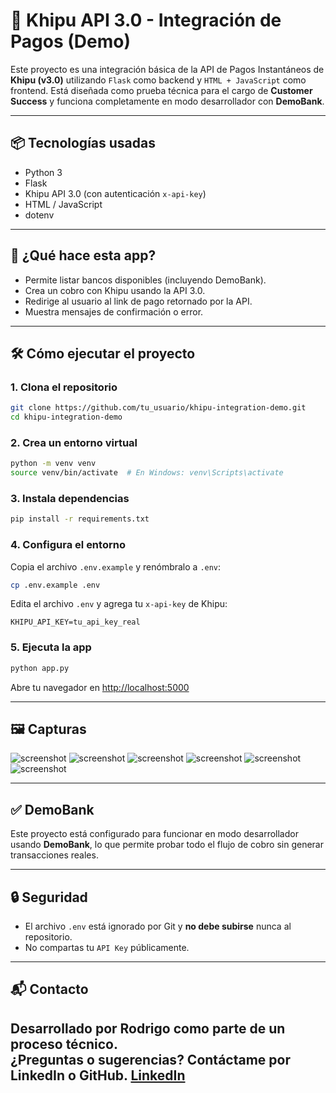 # 💸 Khipu API 3.0 - Integración de Pagos (Demo)

Este proyecto es una integración básica de la API de Pagos Instantáneos de **Khipu (v3.0)** utilizando `Flask` como backend y `HTML + JavaScript` como frontend. Está diseñada como prueba técnica para el cargo de **Customer Success** y funciona completamente en modo desarrollador con **DemoBank**.

---

## 📦 Tecnologías usadas

- Python 3
- Flask
- Khipu API 3.0 (con autenticación `x-api-key`)
- HTML / JavaScript
- dotenv

---

## 🚀 ¿Qué hace esta app?

- Permite listar bancos disponibles (incluyendo DemoBank).
- Crea un cobro con Khipu usando la API 3.0.
- Redirige al usuario al link de pago retornado por la API.
- Muestra mensajes de confirmación o error.

---

## 🛠️ Cómo ejecutar el proyecto

### 1. Clona el repositorio

```bash
git clone https://github.com/tu_usuario/khipu-integration-demo.git
cd khipu-integration-demo
```

### 2. Crea un entorno virtual

```bash
python -m venv venv
source venv/bin/activate  # En Windows: venv\Scripts\activate
```

### 3. Instala dependencias

```bash
pip install -r requirements.txt
```

### 4. Configura el entorno

Copia el archivo `.env.example` y renómbralo a `.env`:

```bash
cp .env.example .env
```

Edita el archivo `.env` y agrega tu `x-api-key` de Khipu:

```
KHIPU_API_KEY=tu_api_key_real
```

### 5. Ejecuta la app

```bash
python app.py
```

Abre tu navegador en [http://localhost:5000](http://localhost:5000)

---

## 🖼️ Capturas

![screenshot](https://imgur.com/dsiCQe5)
![screenshot](https://imgur.com/bqQfpAg)
![screenshot](https://imgur.com/nVJ5CI3)
![screenshot](https://imgur.com/0ZjyEgu)
![screenshot](https://imgur.com/3dMdd8r)
![screenshot](https://imgur.com/YkrF105)


---

## ✅ DemoBank

Este proyecto está configurado para funcionar en modo desarrollador usando **DemoBank**, lo que permite probar todo el flujo de cobro sin generar transacciones reales.

---

## 🔒 Seguridad

- El archivo `.env` está ignorado por Git y **no debe subirse** nunca al repositorio.
- No compartas tu `API Key` públicamente.

---

## 📬 Contacto

Desarrollado por **Rodrigo** como parte de un proceso técnico.  
¿Preguntas o sugerencias? Contáctame por LinkedIn o GitHub.
[LinkedIn](https://www.linkedin.com/in/rodrigorojasanalistaprog/)
---


